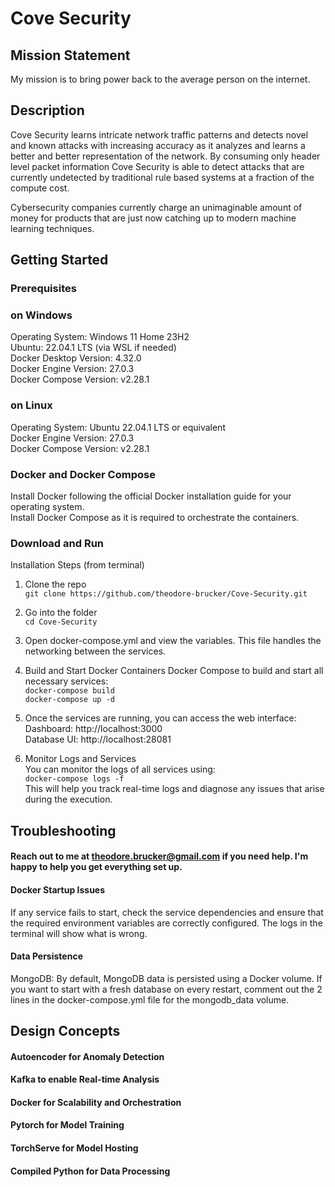 # Cove Security

## Mission Statement

My mission is to bring power back to the average person on the internet.

## Description
Cove Security learns intricate network traffic patterns and detects novel and known attacks with increasing accuracy as it analyzes and learns a better and better representation of the network. By consuming only header level packet information Cove Security is able to detect attacks that are currently undetected by traditional rule based systems at a fraction of the compute cost.  

Cybersecurity companies currently charge an unimaginable amount of money for products that are just now catching up to modern machine learning techniques.

## Getting Started
### Prerequisites
### on Windows
Operating System: Windows 11 Home 23H2  
Ubuntu: 22.04.1 LTS (via WSL if needed)  
Docker Desktop Version: 4.32.0  
Docker Engine Version: 27.0.3  
Docker Compose Version: v2.28.1
### on Linux
Operating System: Ubuntu 22.04.1 LTS or equivalent  
Docker Engine Version: 27.0.3  
Docker Compose Version: v2.28.1

### Docker and Docker Compose
Install Docker following the official Docker installation guide for your operating system.  
Install Docker Compose as it is required to orchestrate the containers.

### Download and Run
Installation Steps (from terminal)
1. Clone the repo  
   ```git clone https://github.com/theodore-brucker/Cove-Security.git```
2. Go into the folder  
   ```cd Cove-Security```
3. Open docker-compose.yml and view the variables. This file handles the networking between the services.
4. Build and Start Docker Containers
Docker Compose to build and start all necessary services:  
```docker-compose build```  
```docker-compose up -d```  

5. Once the services are running, you can access the web interface:  
Dashboard: http://localhost:3000  
Database UI: http://localhost:28081

6. Monitor Logs and Services  
You can monitor the logs of all services using:  
```docker-compose logs -f```  
This will help you track real-time logs and diagnose any issues that arise during the execution.

## Troubleshooting

#### Reach out to me at theodore.brucker@gmail.com if you need help. I'm happy to help you get everything set up.

#### Docker Startup Issues  
If any service fails to start, check the service dependencies and ensure that the required environment variables are correctly configured. The logs in the terminal will show what is wrong.

#### Data Persistence
MongoDB: By default, MongoDB data is persisted using a Docker volume. If you want to start with a fresh database on every restart, comment out the 2 lines in the docker-compose.yml file for the mongodb_data volume.


## Design Concepts

#### Autoencoder for Anomaly Detection

#### Kafka to enable Real-time Analysis

#### Docker for Scalability and Orchestration

#### Pytorch for Model Training

#### TorchServe for Model Hosting

#### Compiled Python for Data Processing